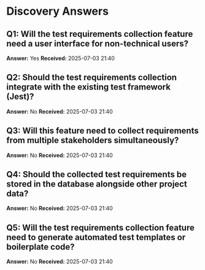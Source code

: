 # Discovery Answers

## Q1: Will the test requirements collection feature need a user interface for non-technical users?

**Answer:** Yes
**Received:** 2025-07-03 21:40

## Q2: Should the test requirements collection integrate with the existing test framework (Jest)?

**Answer:** No
**Received:** 2025-07-03 21:40

## Q3: Will this feature need to collect requirements from multiple stakeholders simultaneously?

**Answer:** No
**Received:** 2025-07-03 21:40

## Q4: Should the collected test requirements be stored in the database alongside other project data?

**Answer:** No
**Received:** 2025-07-03 21:40

## Q5: Will the test requirements collection feature need to generate automated test templates or boilerplate code?

**Answer:** No
**Received:** 2025-07-03 21:40
